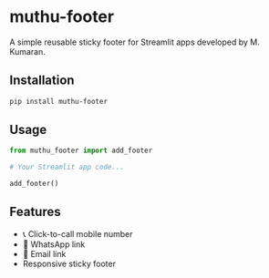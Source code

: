 
# muthu-footer

A simple reusable sticky footer for Streamlit apps developed by M. Kumaran.

## Installation

```bash
pip install muthu-footer
```

## Usage

```python
from muthu_footer import add_footer

# Your Streamlit app code...

add_footer()
```

## Features

- 📞 Click-to-call mobile number
- 💬 WhatsApp link
- 📧 Email link
- Responsive sticky footer
